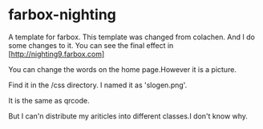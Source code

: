 # farbox-nighting
A template for farbox.
This template was changed from colachen.
And I do some changes to it.
You can see the final effect in [http://nighting9.farbox.com]

You can change the words on the home page.However it is a picture.

Find it in the /css directory. I named it as 'slogen.png'.

It is the same as qrcode.

But I can'n distribute my ariticles into different classes.I don't know why.
